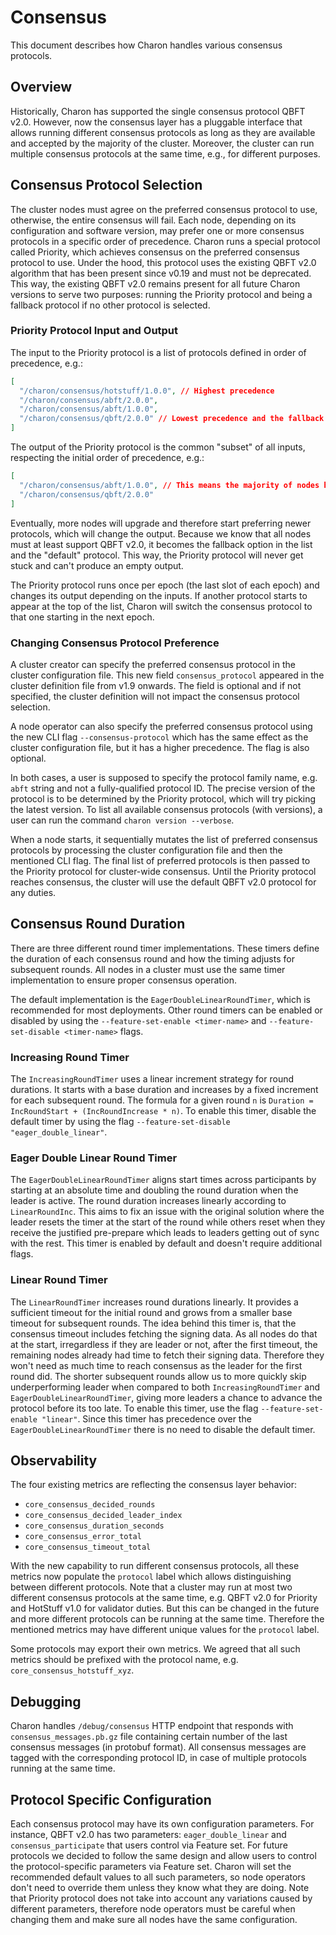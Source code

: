 # Consensus

This document describes how Charon handles various consensus protocols.

## Overview

Historically, Charon has supported the single consensus protocol QBFT v2.0.
However, now the consensus layer has a pluggable interface that allows running different consensus protocols as long as they are available and accepted by the majority of the cluster. Moreover, the cluster can run multiple consensus protocols at the same time, e.g., for different purposes.

## Consensus Protocol Selection

The cluster nodes must agree on the preferred consensus protocol to use, otherwise, the entire consensus will fail.
Each node, depending on its configuration and software version, may prefer one or more consensus protocols in a specific order of precedence.
Charon runs a special protocol called Priority, which achieves consensus on the preferred consensus protocol to use.
Under the hood, this protocol uses the existing QBFT v2.0 algorithm that has been present since v0.19 and must not be deprecated.
This way, the existing QBFT v2.0 remains present for all future Charon versions to serve two purposes: running the Priority protocol and being a fallback protocol if no other protocol is selected.

### Priority Protocol Input and Output

The input to the Priority protocol is a list of protocols defined in order of precedence, e.g.:

```json
[
  "/charon/consensus/hotstuff/1.0.0", // Highest precedence
  "/charon/consensus/abft/2.0.0",
  "/charon/consensus/abft/1.0.0",
  "/charon/consensus/qbft/2.0.0" // Lowest precedence and the fallback since it is always present
]
```

The output of the Priority protocol is the common "subset" of all inputs, respecting the initial order of precedence, e.g.:

```json
[
  "/charon/consensus/abft/1.0.0", // This means the majority of nodes have this protocol available
  "/charon/consensus/qbft/2.0.0"
]
```

Eventually, more nodes will upgrade and therefore start preferring newer protocols, which will change the output. Because we know that all nodes must at least support QBFT v2.0, it becomes the fallback option in the list and the "default" protocol. This way, the Priority protocol will never get stuck and can't produce an empty output.

The Priority protocol runs once per epoch (the last slot of each epoch) and changes its output depending on the inputs. If another protocol starts to appear at the top of the list, Charon will switch the consensus protocol to that one starting in the next epoch.

### Changing Consensus Protocol Preference

A cluster creator can specify the preferred consensus protocol in the cluster configuration file. This new field `consensus_protocol` appeared in the cluster definition file from v1.9 onwards. The field is optional and if not specified, the cluster definition will not impact the consensus protocol selection.

A node operator can also specify the preferred consensus protocol using the new CLI flag `--consensus-protocol` which has the same effect as the cluster configuration file, but it has a higher precedence. The flag is also optional.

In both cases, a user is supposed to specify the protocol family name, e.g. `abft` string and not a fully-qualified protocol ID.
The precise version of the protocol is to be determined by the Priority protocol, which will try picking the latest version.
To list all available consensus protocols (with versions), a user can run the command `charon version --verbose`.

When a node starts, it sequentially mutates the list of preferred consensus protocols by processing the cluster configuration file and then the mentioned CLI flag. The final list of preferred protocols is then passed to the Priority protocol for cluster-wide consensus. Until the Priority protocol reaches consensus, the cluster will use the default QBFT v2.0 protocol for any duties.

## Consensus Round Duration

There are three different round timer implementations. These timers define the duration of each consensus round and how the timing adjusts for subsequent rounds. All nodes in a cluster must use the same timer implementation to ensure proper consensus operation.

The default implementation is the `EagerDoubleLinearRoundTimer`, which is recommended for most deployments. Other round timers can be enabled or disabled by using the `--feature-set-enable <timer-name>` and `--feature-set-disable <timer-name>` flags.

### Increasing Round Timer

The `IncreasingRoundTimer` uses a linear increment strategy for round durations. It starts with a base duration and increases by a fixed increment for each subsequent round. The formula for a given round `n` is `Duration = IncRoundStart + (IncRoundIncrease * n)`. To enable this timer, disable the default timer by using the flag `--feature-set-disable "eager_double_linear"`.

### Eager Double Linear Round Timer

The `EagerDoubleLinearRoundTimer` aligns start times across participants by starting at an absolute time and doubling the round duration when the leader is active. The round duration increases linearly according to `LinearRoundInc`. This aims to fix an issue with the original solution where the leader resets the timer at the start of the round while others reset when they receive the justified pre-prepare which leads to leaders getting out of sync with the rest. This timer is enabled by default and doesn't require additional flags.

### Linear Round Timer

The `LinearRoundTimer` increases round durations linearly. It provides a sufficient timeout for the initial round and grows from a smaller base timeout for subsequent rounds. The idea behind this timer is, that the consensus timeout includes fetching the signing data. As all nodes do that at the start, irregardless if they are leader or not, after the first timeout, the remaining nodes already had time to fetch their signing data. Therefore they won't need as much time to reach consensus as the leader for the first round did. The shorter subsequent rounds allow us to more quickly skip underperforming leader when compared to both `IncreasingRoundTimer` and `EagerDoubleLinearRoundTimer`, giving more leaders a chance to advance the protocol before its too late. To enable this timer, use the flag `--feature-set-enable "linear"`. Since this timer has precedence over the `EagerDoubleLinearRoundTimer` there is no need to disable the default timer.

## Observability

The four existing metrics are reflecting the consensus layer behavior:

- `core_consensus_decided_rounds`
- `core_consensus_decided_leader_index`
- `core_consensus_duration_seconds`
- `core_consensus_error_total`
- `core_consensus_timeout_total`

With the new capability to run different consensus protocols, all these metrics now populate the `protocol` label which allows distinguishing between different protocols.
Note that a cluster may run at most two different consensus protocols at the same time, e.g. QBFT v2.0 for Priority and HotStuff v1.0 for validator duties. But this can be changed in the future and more different protocols can be running at the same time.
Therefore the mentioned metrics may have different unique values for the `protocol` label.

Some protocols may export their own metrics. We agreed that all such metrics should be prefixed with the protocol name, e.g. `core_consensus_hotstuff_xyz`.

## Debugging

Charon handles `/debug/consensus` HTTP endpoint that responds with `consensus_messages.pb.gz` file containing certain number of the last consensus messages (in protobuf format).
All consensus messages are tagged with the corresponding protocol ID, in case of multiple protocols running at the same time.

## Protocol Specific Configuration

Each consensus protocol may have its own configuration parameters. For instance, QBFT v2.0 has two parameters: `eager_double_linear` and `consensus_participate` that users control via Feature set.
For future protocols we decided to follow the same design and allow users to control the protocol-specific parameters via Feature set.
Charon will set the recommended default values to all such parameters, so node operators don't need to override them unless they know what they are doing. Note that Priority protocol does not take into account any variations caused by different parameters, therefore node operators must be careful when changing them and make sure all nodes have the same configuration.

